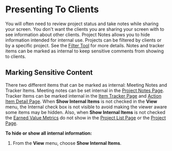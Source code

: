 # Presenting To Clients

You will often need to review project status and take notes while sharing your screen. You don't want the clients you are sharing your screen with to see information about other clients. Project Notes allows you to hide information intended for internal use. Projects can be filtered by clients or by a specific project. See the [Filter Tool](<FilterTool.md>) for more details. Notes and tracker items can be marked as internal to keep sensitive comments from showing to clients.

## Marking Sensitive Content

There two different items that can be marked as internal: Meeting Notes and Tracker Items. Meeting notes can be set internal in the [Project Notes Page](<../InterfaceOverview/NotesPage.md>). Tracker Items can be marked internal in the [Item Tracker Page](<ItemTrackerPage.md>) and [Action Item Detail Page](<ActionItemDetailPage.md>). When **Show Internal Items** is not checked in the **View** menu, the Internal check box is not visible to avoid making the viewer aware some items may be hidden. Also, when **Show Internal Items** is not checked the [Earned Value Metrics](<EarnedValueTerms.md>) do not show in the [Project List Page](<ProjectListPage.md>) or the [Project Page](<ProjectPage.md>).

**To hide or show all internal information:**

1. From the **View** menu, choose **Show Internal Items**.